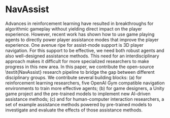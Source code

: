 # NavAssist
Advances in reinforcement learning have resulted in breakthroughs for algorithmic gameplay without yielding direct impact on the player experience. However, recent work has shown how to use game playing agents to directly power player assistance modes that improve the player experience. One avenue ripe for assist-mode support is 3D player navigation. For this support to be effective, we need both robust agents and also well-designed assistance methods. This need for an interdisciplinary approach makes it difficult for more specialized researchers to make progress in this new area. In this paper, we contribute the open-source \textit{NavAssist} research pipeline to bridge the gap between different disciplinary groups. We contribute several building blocks: (a) for reinforcement learning researchers, five OpenAI Gym compatible navigation environments to train more effective agents; (b) for game designers, a Unity game project and the pre-trained models to implement new AI-driven assistance methods; (c) and for human-computer interaction researchers, a set of example assistance methods powered by pre-trained models to investigate  and evaluate  the effects of those assistance methods.
